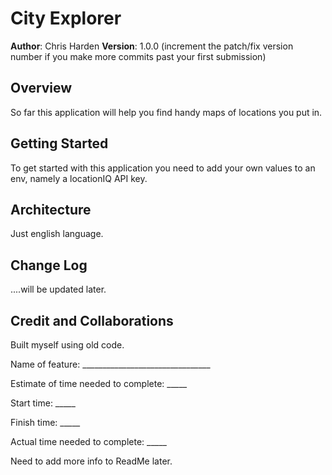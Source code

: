 # City Explorer

**Author**: Chris Harden
**Version**: 1.0.0 (increment the patch/fix version number if you make more commits past your first submission)

## Overview
So far this application will help you find handy maps of locations you put in.

## Getting Started
To get started with this application you need to add your own values to an env, namely a locationIQ API key.

## Architecture
Just english language.

## Change Log
....will be updated later.

## Credit and Collaborations
Built myself using old code.

Name of feature: ________________________________

Estimate of time needed to complete: _____

Start time: _____

Finish time: _____

Actual time needed to complete: _____

Need to add more info to ReadMe later.